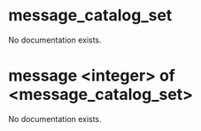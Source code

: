 # message_catalog_set

No documentation exists.

# message &lt;integer&gt; of &lt;message_catalog_set&gt;

No documentation exists.

